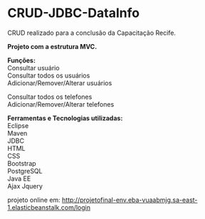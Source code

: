 # CRUD-JDBC-DataInfo
CRUD realizado para a conclusão da Capacitação Recife.

<strong>Projeto com a estrutura MVC.</strong>

<strong>Funções:</strong> </br>
Consultar usuário </br>
Consultar todos os usuários </br>
Adicionar/Remover/Alterar usuários </br>

Consultar todos os telefones </br>
Adicionar/Remover/Alterar telefones </br>

<strong>Ferramentas e Tecnologias utilizadas: </strong></br>
Eclipse </br>
Maven </br>
JDBC </br>
HTML </br>
CSS </br> 
Bootstrap </br>
PostgreSQL </br>
Java EE </br>
Ajax Jquery </br>

projeto online em: http://projetofinal-env.eba-vuaabmjg.sa-east-1.elasticbeanstalk.com/login
